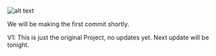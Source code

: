 ![alt text](https://i.imgur.com/bWc0XtX.png)

We will be making the first commit shortly.

V1: This is just the original Project, no updates yet. Next update will be tonight.
